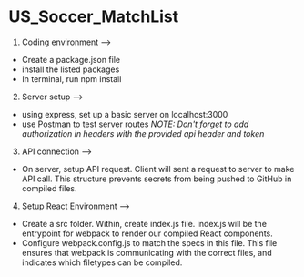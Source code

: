 # US_Soccer_MatchList

1. Coding environment -->
  - Create a package.json file
  - install the listed packages
  - In terminal, run npm install

2. Server setup -->
  - using express, set up a basic server on localhost:3000
  - use Postman to test server routes
    *NOTE: Don't forget to add authorization in headers with the provided api header and token*

3. API connection -->
  - On server, setup API request. Client will sent a request to server to make API call. This structure prevents secrets from being pushed to GitHub in compiled files.

4. Setup React Environment -->
  - Create a src folder. Within, create index.js file. index.js will be the entrypoint for webpack to render our compiled React components.
  - Configure webpack.config.js to match the specs in this file. This file ensures that webpack is communicating with the correct files, and indicates which filetypes can be compiled.
